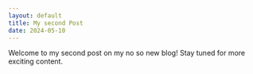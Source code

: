 ```yaml
---
layout: default
title: My second Post
date: 2024-05-10
---
```


Welcome to my second post on my no so new blog! Stay tuned for more exciting content.